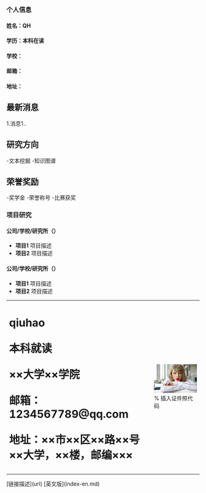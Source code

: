 ### 个人信息
#### 姓名：QH
#### 学历：本科在读
#### 学校：
#### 邮箱：
#### 地址：

## 最新消息
1.消息1..

## 研究方向
-文本挖掘
-知识图谱

## 荣誉奖励
-奖学金
-荣誉称号
-比赛获奖

### 项目研究
#### 公司/学校/研究所（）
-  **项目1**
项目描述
- **项目2**
项目描述
#### 公司/学校/研究所（）
-  **项目1**
项目描述
- **项目2**
项目描述

<table border="0">
  <tr>
    <td width="75%">
      <h1>qiuhao
      <p><b>本科就读</b></p>
      <p><b>××大学××学院</b></p>
      <p><b>邮箱：1234567789@qq.com</b></p>
      <p><b>地址：××市××区××路××号××大学，××楼，邮编×××</b></p>
    </td>
    <td width="25%">
      <img src="/574e9258d109b3de00752f42c0bf6c81810a4cd6.jpg" width="100%">      % 插入证件照代码
    </td>
  </tr>
</table>
[链接描述](url)
[英文版](index-en.md)
